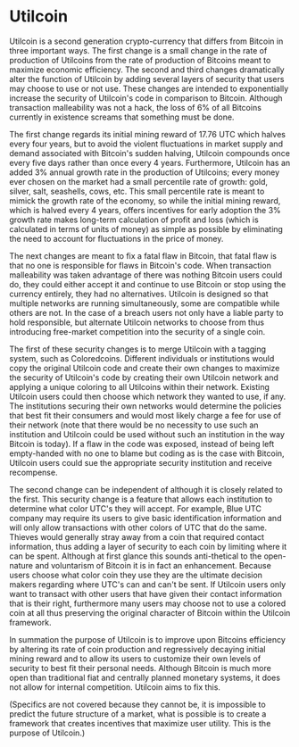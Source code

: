 Utilcoin
========

Utilcoin is a second generation crypto-currency that differs from Bitcoin in three important ways. The first change is a small change in the rate of production of Utilcoins from the rate of production of Bitcoins meant to maximize economic efficiency.  The second and third changes dramatically alter the function of Utilcoin by adding several layers of security that users may choose to use or not use.  These changes are intended to exponentially increase the security of Utilcoin's code in comparison to Bitcoin.  Although transaction malleability was not a hack, the loss of 6% of all Bitcoins currently in existence screams that something must be done. 

The first change regards its initial mining reward of 17.76 UTC which halves every four years, but to avoid the violent fluctuations in market supply and demand associated with Bitcoin's sudden halving, Utilcoin compounds once every five days rather than once every 4 years.  Furthermore, Utilcoin has an added 3% annual growth rate in the production of Utilcoins; every money ever chosen on the market had a small percentile rate of growth: gold, silver, salt, seashells, cows, etc. This small percentile rate is meant to mimick the growth rate of the economy, so while the initial mining reward, which is halved every 4 years, offers incentives for early adoption the 3% growth rate makes long-term calculation of profit and loss (which is calculated in terms of units of money) as simple as possible by eliminating the need to account for fluctuations in the price of money.   

The next changes are meant to fix a fatal flaw in Bitcoin, that fatal flaw is that no one is responsible for flaws in Bitcoin's code.  When transaction malleability was taken advantage of there was nothing Bitcoin users could do, they could either accept it and continue to use Bitcoin or stop using the currency entirely, they had no alternatives.  Utilcoin is designed so that multiple networks are running simultaneously, some are compatible while others are not. In the case of a breach users not only have a liable party to hold responsible, but alternate Utilcoin networks to choose from thus introducing free-market competition into the security of a single coin.

The first of these security changes is to merge Utilcoin with a tagging system, such as Coloredcoins.  Different individuals or institutions would copy the original Utilcoin code and create their own changes to maximize the security of Utilcoin's code by creating their own Utilcoin network and applying a unique coloring to all Utilcoins within their network.  Existing Utilcoin users could then choose which network they wanted to use, if any.  The institutions securing their own networks would determine the policies that best fit their consumers and would most likely charge a fee for use of their network (note that there would be no necessity to use such an institution and Utilcoin could be used without such an institution in the way Bitcoin is today).  If a flaw in the code was exposed, instead of being left empty-handed with no one to blame but coding as is the case with Bitcoin, Utilcoin users could sue the appropriate security institution and receive recompense.

The second change can be independent of although it is closely related to the first.  This security change is a feature that allows each institution to determine what color UTC's they will accept.  For example, Blue UTC company may require its users to give basic identification information and will only allow transactions with other colors of UTC that do the same.  Thieves would generally stray away from a coin that required contact information, thus adding a layer of security to each coin by limiting where it can be spent.  Although at first glance this sounds anti-thetical to the open-nature and voluntarism of Bitcoin it is in fact an enhancement.  Because users choose what color coin they use they are the ultimate decision makers regarding where UTC's can and can't be sent.  If Utilcoin users only want to transact with other users that have given their contact information that is their right, furthermore many users may choose not to use a colored coin at all thus preserving the original character of Bitcoin within the Utilcoin framework.  

In summation the purpose of Utilcoin is to improve upon Bitcoins efficiency by altering its rate of coin production and regressively decaying initial mining reward and to allow its users to customize their own levels of security to best fit their personal needs.  Although Bitcoin is much more open than traditional fiat and centrally planned monetary systems, it does not allow for internal competition.  Utilcoin aims to fix this.

(Specifics are not covered because they cannot be, it is impossible to predict the future structure of a market, what is possible is to create a framework that creates incentives that maximize user utility.  This is the purpose of Utilcoin.)

